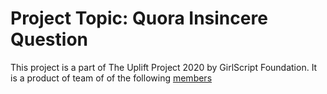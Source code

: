 # Project Topic: Quora Insincere Question

This project is a part of The Uplift Project 2020 by GirlScript Foundation. It
is a product of team of of the following [members](https://docs.google.com/spreadsheets/d/1_CMXTZtsL6g4MfM0wcvFhP33RlGTuM_JWGlipQg74Mc/edit?usp=sharing)

